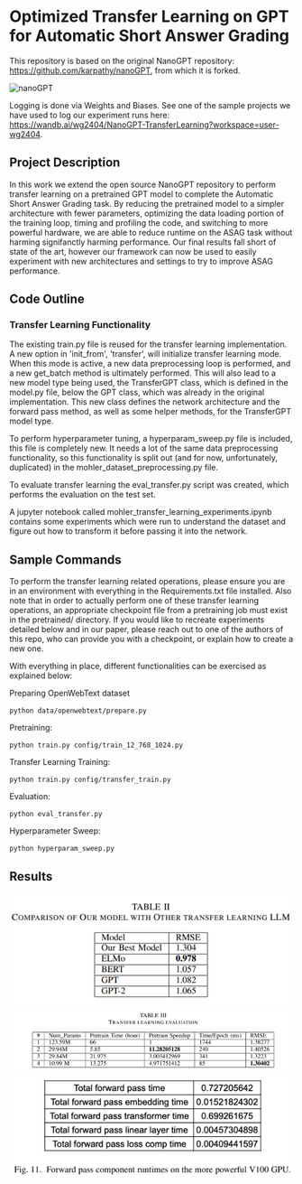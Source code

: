 
# Optimized Transfer Learning on GPT for Automatic Short Answer Grading

This repository is based on the original NanoGPT repository: https://github.com/karpathy/nanoGPT, from which it is forked.

![nanoGPT](assets/nanogpt.jpg)

Logging is done via Weights and Biases. See one of the sample projects we have used to log our experiment runs here: https://wandb.ai/wg2404/NanoGPT-TransferLearning?workspace=user-wg2404.

## Project Description
In this work we extend the open source NanoGPT repository to perform transfer learning on a pretrained GPT model to complete the Automatic Short Answer Grading task. By reducing the pretrained model to a simpler architecture with fewer parameters, optimizing the data loading portion of the training loop, timing and profiling the code, and switching to more powerful hardware, we are able to reduce runtime on the ASAG task without harming signifanctly harming performance. Our final results fall short of state of the art, however our framework can now be used to easily experiment with new architectures and settings to try to improve ASAG performance.

## Code Outline
### Transfer Learning Functionality
The existing train.py file is reused for the transfer learning implementation. A new option in 'init_from', 'transfer', will initialize transfer learning mode. When this mode is active, a new data preprocessing loop is performed, and a new get_batch method is ultimately performed. This will also lead to a new model type being used, the TransferGPT class, which is defined in the model.py file, below the GPT class, which was already in the original implementation. This new class defines the network architecture and the forward pass method, as well as some helper methods, for the TransferGPT model type.

To perform hyperparameter tuning, a hyperparam_sweep.py file is included, this file is completely new. It needs a lot of the same data preprocessing functionality, so this functionality is split out (and for now, unfortunately, duplicated) in the mohler_dataset_preprocessing.py file.

To evaluate transfer learning the eval_transfer.py script was created, which performs the evaluation on the test set.

A jupyter notebook called mohler_transfer_learning_experiments.ipynb contains some experiments which were run to understand the dataset and figure out how to transform it before passing it into the network.

## Sample Commands
To perform the transfer learning related operations, please ensure you are in an environment with everything in the Requirements.txt file installed. Also note that in order to actually perform one of these transfer learning operations, an appropriate checkpoint file from a pretraining job must exist in the pretrained/ directory. If you would like to recreate experiments detailed below and in our paper, please reach out to one of the authors of this repo, who can provide you with a checkpoint, or explain how to create a new one.

With everything in place, different functionalities can be exercised as explained below:

Preparing OpenWebText dataset 

```
python data/openwebtext/prepare.py
```

Pretraining:

```
python train.py config/train_12_768_1024.py
```

Transfer Learning Training:

```
python train.py config/transfer_train.py
```

Evaluation:

```
python eval_transfer.py
```

Hyperparameter Sweep:

```
python hyperparam_sweep.py
```

## Results

![table2](assets/table2.png)
![table3](assets/table3.png)
![figure11](assets/figure11.png)

